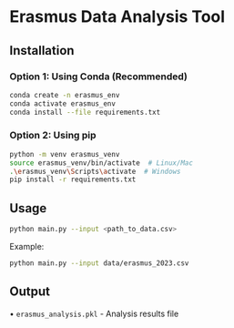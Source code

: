 
# Erasmus Data Analysis Tool

## Installation

### Option 1: Using Conda (Recommended)
```bash
conda create -n erasmus_env 
conda activate erasmus_env
conda install --file requirements.txt
```

### Option 2: Using pip
```bash
python -m venv erasmus_venv
source erasmus_venv/bin/activate  # Linux/Mac
.\erasmus_venv\Scripts\activate  # Windows
pip install -r requirements.txt
```

## Usage
```bash
python main.py --input <path_to_data.csv>
```
Example:
```bash
python main.py --input data/erasmus_2023.csv
```

## Output
• `erasmus_analysis.pkl` - Analysis results file

